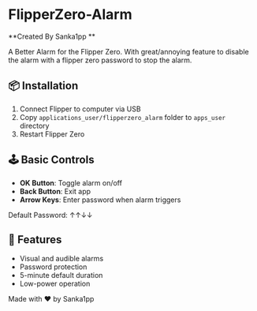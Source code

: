 # FlipperZero-Alarm
**Created By Sanka1pp
**

A Better Alarm for the Flipper Zero. With great/annoying feature to disable the alarm with a flipper zero password to stop the alarm.

## 📦 Installation
1. Connect Flipper to computer via USB
2. Copy `applications_user/flipperzero_alarm` folder to `apps_user` directory
3. Restart Flipper Zero

## 🕹️ Basic Controls
- **OK Button**: Toggle alarm on/off
- **Back Button**: Exit app
- **Arrow Keys**: Enter password when alarm triggers

Default Password: ↑↑↓↓

## 🚨 Features
- Visual and audible alarms
- Password protection
- 5-minute default duration
- Low-power operation

Made with ❤️ by Sanka1pp

